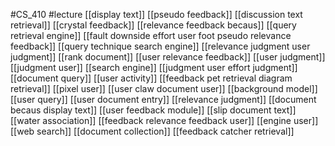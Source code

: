 #CS_410
#lecture
[[display text]]
[[pseudo feedback]]
[[discussion text retrieval]]
[[crystal feedback]]
[[relevance feedback becaus]]
[[query retrieval engine]]
[[fault downside effort user foot pseudo relevance feedback]]
[[query technique search engine]]
[[relevance judgment user judgment]]
[[rank document]]
[[user relevance feedback]]
[[user judgment]]
[[judgment user]]
[[search engine]]
[[judgment user effort judgment]]
[[document query]]
[[user activity]]
[[feedback pet retrieval diagram retrieval]]
[[pixel user]]
[[user claw document user]]
[[background model]]
[[user query]]
[[user document entry]]
[[relevance judgment]]
[[document becaus display text]]
[[user feedback module]]
[[slip document text]]
[[water association]]
[[feedback relevance feedback user]]
[[engine user]]
[[web search]]
[[document collection]]
[[feedback catcher retrieval]]
